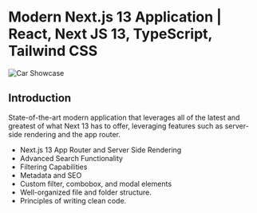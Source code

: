 # Modern Next.js 13 Application | React, Next JS 13, TypeScript, Tailwind CSS

![Car Showcase](https://i.ibb.co/GxvFJDZ/Thumbnail.png)

## Introduction

State-of-the-art modern application that leverages all of the latest and greatest of what Next 13 has to offer, leveraging features such as server-side rendering and the app router.

- Next.js 13 App Router and Server Side Rendering
- Advanced Search Functionality
- Filtering Capabilities
- Metadata and SEO
- Custom filter, combobox, and modal elements
- Well-organized file and folder structure.
- Principles of writing clean code.
